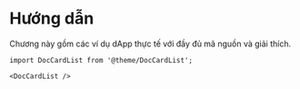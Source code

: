 # Hướng dẫn

Chương này gồm các ví dụ dApp thực tế với đầy đủ mã nguồn và giải thích.

```mdx-code-block
import DocCardList from '@theme/DocCardList';

<DocCardList />
```
